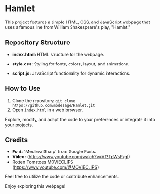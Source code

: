 # Hamlet

This project features a simple HTML, CSS, and JavaScript webpage that uses a famous line from William Shakespeare's play, "Hamlet."

## Repository Structure

- **index.html:** HTML structure for the webpage.
  
- **style.css:** Styling for fonts, colors, layout, and animations.

- **script.js:** JavaScript functionality for dynamic interactions.

## How to Use

1. Clone the repository: `git clone https://github.com/modesage/Hamlet.git`
2. Open `index.html` in a web browser.

Explore, modify, and adapt the code to your preferences or integrate it into your projects.

## Credits

- **Font:** 'MedievalSharp' from Google Fonts.
- **Video:** (https://www.youtube.com/watch?v=Vf2TpWsPvgI)
- Rotten Tomatoes MOVIECLIPS (https://www.youtube.com/@MOVIECLIPS)

Feel free to utilize the code or contribute enhancements.

Enjoy exploring this webpage!
